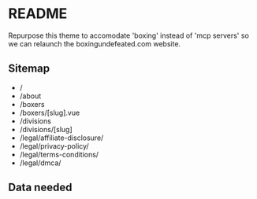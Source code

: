 # README

Repurpose this theme to accomodate 'boxing' instead of 'mcp servers' so we can relaunch the boxingundefeated.com website.

## Sitemap

- /
- /about
- /boxers
- /boxers/[slug].vue
- /divisions
- /divisions/[slug]
- /legal/affiliate-disclosure/
- /legal/privacy-policy/
- /legal/terms-conditions/
- /legal/dmca/


## Data needed

